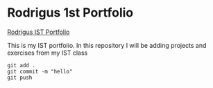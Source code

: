 # Rodrigus 1st Portfolio

[Rodrigus IST Portfolio](https://github.com/drippy3x/ist-portfolio-Rodrigus)

This is my IST portfolio. In this repository I will be adding projects and exercises from my IST class
```
git add .
git commit -m "hello"
git push
```
